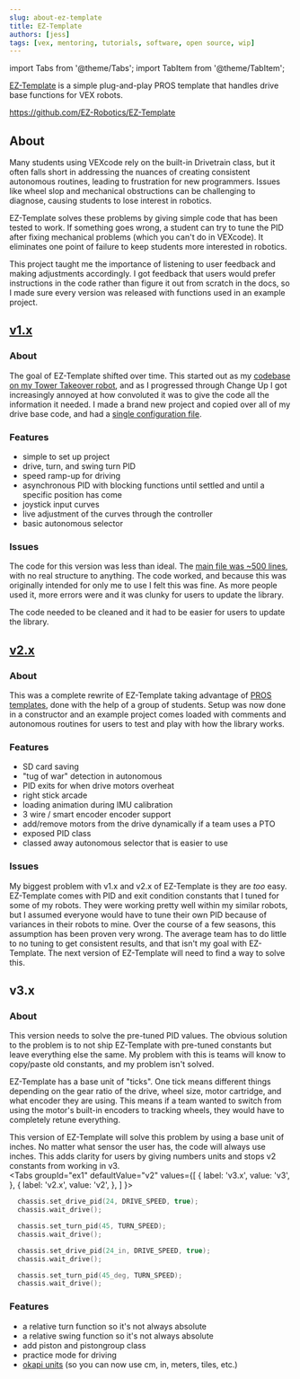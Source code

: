 ```yaml
---
slug: about-ez-template
title: EZ-Template
authors: [jess]
tags: [vex, mentoring, tutorials, software, open source, wip]
---
```

import Tabs from '@theme/Tabs';
import TabItem from '@theme/TabItem';

[EZ-Template](https://github.com/EZ-Robotics/EZ-Template) is a simple plug-and-play PROS template that handles drive base functions for VEX robots.  

https://github.com/EZ-Robotics/EZ-Template

<!--truncate-->

## About
Many students using VEXcode rely on the built-in Drivetrain class, but it often falls short in addressing the nuances of creating consistent autonomous routines, leading to frustration for new programmers. Issues like wheel slop and mechanical obstructions can be challenging to diagnose, causing students to lose interest in robotics.

EZ-Template solves these problems by giving simple code that has been tested to work.  If something goes wrong, a student can try to tune the PID after fixing mechanical problems (which you can't do in VEXcode).  It eliminates one point of failure to keep students more interested in robotics.  

This project taught me the importance of listening to user feedback and making adjustments accordingly.  I got feedback that users would prefer instructions in the code rather than figure it out from scratch in the docs, so I made sure every version was released with functions used in an example project.

## [v1.x](https://github.com/EZ-Robotics/EZ-Template/tree/f4c287dc3cea8c95cdbbd47939ef41c1d5a2f749)
### About
The goal of EZ-Template shifted over time. This started out as my [codebase on my Tower Takeover robot](https://github.com/EZ-Robotics/EZ-GOOFY), and as I progressed through Change Up I got increasingly annoyed at how convoluted it was to give the code all the information it needed.  I made a brand new project and copied over all of my drive base code, and had a [single configuration file](https://github.com/EZ-Robotics/EZ-Template/blob/f4c287dc3cea8c95cdbbd47939ef41c1d5a2f749/include/EZ-Template/setup.hpp).  

### Features
- simple to set up project
- drive, turn, and swing turn PID 
- speed ramp-up for driving
- asynchronous PID with blocking functions until settled and until a specific position has come
- joystick input curves
- live adjustment of the curves through the controller
- basic autonomous selector

### Issues
The code for this version was less than ideal.  The [main file was ~500 lines](https://github.com/EZ-Robotics/EZ-Template/blob/f4c287dc3cea8c95cdbbd47939ef41c1d5a2f749/src/EZ-Template/auton_drive_functions.cpp), with no real structure to anything.  The code worked, and because this was originally intended for only me to use I felt this was fine.  As more people used it, more errors were and it was clunky for users to update the library.  

The code needed to be cleaned and it had to be easier for users to update the library.

## [v2.x](https://github.com/EZ-Robotics/EZ-Template/tree/c4a5fd048f90363cc3f841abcb05c95eec2d36c3)
### About
This was a complete rewrite of EZ-Template taking advantage of [PROS templates](https://pros.cs.purdue.edu/v5/cli/conductor.html), done with the help of a group of students.  Setup was now done in a constructor and an example project comes loaded with comments and autonomous routines for users to test and play with how the library works.  

### Features
- SD card saving 
- "tug of war" detection in autonomous
- PID exits for when drive motors overheat
- right stick arcade
- loading animation during IMU calibration
- 3 wire / smart encoder encoder support
- add/remove motors from the drive dynamically if a team uses a PTO
- exposed PID class 
- classed away autonomous selector that is easier to use

### Issues
My biggest problem with v1.x and v2.x of EZ-Template is they are *too* easy.  EZ-Template comes with PID and exit condition constants that I tuned for some of my robots.  They were working pretty well within my similar robots, but I assumed everyone would have to tune their own PID because of variances in their robots to mine.  Over the course of a few seasons, this assumption has been proven very wrong.  The average team has to do little to no tuning to get consistent results, and that isn't my goal with EZ-Template.  The next version of EZ-Template will need to find a way to solve this.

## v3.x
### About
This version needs to solve the pre-tuned PID values.  The obvious solution to the problem is to not ship EZ-Template with pre-tuned constants but leave everything else the same.  My problem with this is teams will know to copy/paste old constants, and my problem isn't solved. 

EZ-Template has a base unit of "ticks".  One tick means different things depending on the gear ratio of the drive, wheel size, motor cartridge, and what encoder they are using.  This means if a team wanted to switch from using the motor's built-in encoders to tracking wheels, they would have to completely retune everything. 

This version of EZ-Template will solve this problem by using a base unit of inches.  No matter what sensor the user has, the code will always use inches.  This adds clarity for users by giving numbers units and stops v2 constants from working in v3.  
<Tabs
  groupId="ex1"
  defaultValue="v2"
  values={[
    { label: 'v3.x',  value: 'v3', },
    { label: 'v2.x',  value: 'v2', },
  ]
}>

<TabItem value="v2">

```cpp
  chassis.set_drive_pid(24, DRIVE_SPEED, true);
  chassis.wait_drive();

  chassis.set_turn_pid(45, TURN_SPEED);
  chassis.wait_drive();
```

</TabItem>


<TabItem value="v3">

```cpp
  chassis.set_drive_pid(24_in, DRIVE_SPEED, true);
  chassis.wait_drive();

  chassis.set_turn_pid(45_deg, TURN_SPEED);
  chassis.wait_drive();
```



</TabItem>
</Tabs>


### Features
- a relative turn function so it's not always absolute
- a relative swing function so it's not always absolute
- add piston and pistongroup class
- practice mode for driving
- [okapi units](https://okapilib.github.io/OkapiLib/md_docs_api_units.html) (so you can now use cm, in, meters, tiles, etc.)
